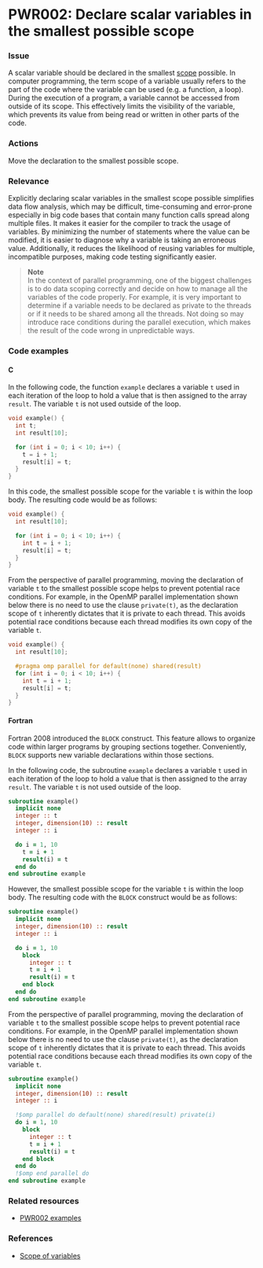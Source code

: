 # PWR002: Declare scalar variables in the smallest possible scope

### Issue

A scalar variable should be declared in the smallest
[scope](../../Glossary/Variable-scope.md) possible. In computer programming, the term
scope of a variable usually refers to the part of the code where the variable
can be used (e.g. a function, a loop). During the execution of a program, a
variable cannot be accessed from outside of its scope. This effectively limits
the visibility of the variable, which prevents its value from being read or
written in other parts of the code.

### Actions

Move the declaration to the smallest possible scope.

### Relevance

Explicitly declaring scalar variables in the smallest scope possible simplifies
data flow analysis, which may be difficult, time-consuming and error-prone
especially in big code bases that contain many function calls spread along
multiple files. It makes it easier for the compiler to track the usage of
variables. By minimizing the number of statements where the value can be
modified, it is easier to diagnose why a variable is taking an erroneous value.
Additionally, it reduces the likelihood of reusing variables for multiple,
incompatible purposes, making code testing significantly easier.

>**Note**  
>In the context of parallel programming, one of the biggest challenges is to do
>data scoping correctly and decide on how to manage all the variables of the
>code properly. For example, it is very important to determine if a variable
>needs to be declared as private to the threads or if it needs to be shared
>among all the threads. Not doing so may introduce race conditions during the
>parallel execution, which makes the result of the code wrong in unpredictable
>ways.

### Code examples

#### C

In the following code, the function `example` declares a variable `t` used in
each iteration of the loop to hold a value that is then assigned to the array
`result`. The variable `t` is not used outside of the loop.

```c
void example() {
  int t;
  int result[10];

  for (int i = 0; i < 10; i++) {
    t = i + 1;
    result[i] = t;
  }
}

```

In this code, the smallest possible scope for the variable `t` is within the
loop body. The resulting code would be as follows:

```c
void example() {
  int result[10];

  for (int i = 0; i < 10; i++) {
    int t = i + 1;
    result[i] = t;
  }
}
```

From the perspective of parallel programming, moving the declaration of variable
`t` to the smallest possible scope helps to prevent potential race conditions.
For example, in the OpenMP parallel implementation shown below there is no need
to use the clause `private(t)`, as the declaration scope of `t` inherently
dictates that it is private to each thread. This avoids potential race
conditions because each thread modifies its own copy of the variable `t`.

```c
void example() {
  int result[10];

  #pragma omp parallel for default(none) shared(result)
  for (int i = 0; i < 10; i++) {
    int t = i + 1;
    result[i] = t;
  }
}
```

#### Fortran

Fortran 2008 introduced the `BLOCK` construct. This feature allows to organize
code within larger programs by grouping sections together. Conveniently,
`BLOCK` supports new variable declarations within those sections.

In the following code, the subroutine `example` declares a variable `t` used in
each iteration of the loop to hold a value that is then assigned to the array
`result`. The variable `t` is not used outside of the loop.

```f90
subroutine example()
  implicit none
  integer :: t
  integer, dimension(10) :: result
  integer :: i

  do i = 1, 10
    t = i + 1
    result(i) = t
  end do
end subroutine example
```

However, the smallest possible scope for the variable `t` is within the loop
body. The resulting code with the `BLOCK` construct would be as follows:

```f90
subroutine example()
  implicit none
  integer, dimension(10) :: result
  integer :: i

  do i = 1, 10
    block
      integer :: t
      t = i + 1
      result(i) = t
    end block
  end do
end subroutine example
```

From the perspective of parallel programming, moving the declaration of
variable `t` to the smallest possible scope helps to prevent potential race
conditions. For example, in the OpenMP parallel implementation shown below
there is no need to use the clause `private(t)`, as the declaration scope of
`t` inherently dictates that it is private to each thread. This avoids
potential race conditions because each thread modifies its own copy of the
variable `t`.

```f90
subroutine example()
  implicit none
  integer, dimension(10) :: result
  integer :: i

  !$omp parallel do default(none) shared(result) private(i)
  do i = 1, 10
    block
      integer :: t
      t = i + 1
      result(i) = t
    end block
  end do
  !$omp end parallel do
end subroutine example
```

### Related resources

* [PWR002 examples](../PWR002/)

### References

* [Scope of variables](https://users.cs.cf.ac.uk/Dave.Marshall/PERL/node52.html)
